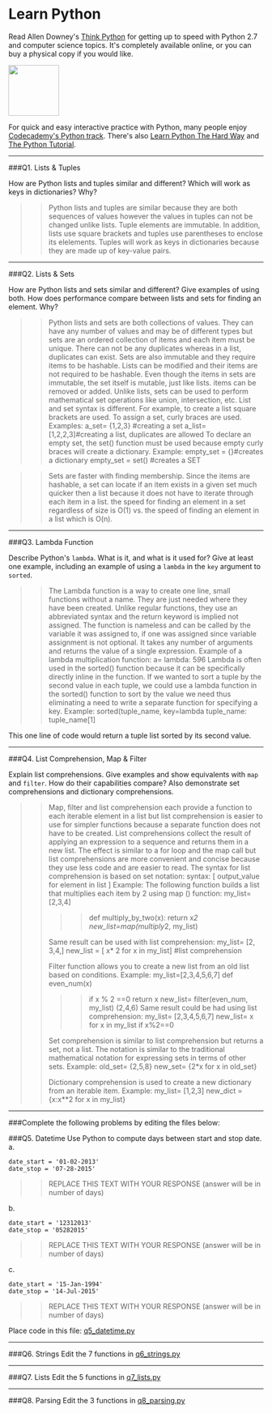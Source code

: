 # Learn Python

Read Allen Downey's [Think Python](http://www.greenteapress.com/thinkpython/) for getting up to speed with Python 2.7 and computer science topics. It's completely available online, or you can buy a physical copy if you would like.

<a href="http://www.greenteapress.com/thinkpython/"><img src="img/think_python.png" style="width: 100px;" target="_blank"></a>

For quick and easy interactive practice with Python, many people enjoy [Codecademy's Python track](http://www.codecademy.com/en/tracks/python). There's also [Learn Python The Hard Way](http://learnpythonthehardway.org/book/) and [The Python Tutorial](https://docs.python.org/2/tutorial/).

---

###Q1. Lists &amp; Tuples

How are Python lists and tuples similar and different? Which will work as keys in dictionaries? Why?

>> Python lists and tuples are similar because they are both sequences of values however the values in tuples can not be changed unlike lists. Tuple elements are immutable. In addition, lists use square brackets and tuples use parentheses to enclose its elelements. Tuples will work as keys in dictionaries because they are made up of key-value pairs.  

---

###Q2. Lists &amp; Sets

How are Python lists and sets similar and different? Give examples of using both. How does performance compare between lists and sets for finding an element. Why?

>> Python lists and sets are both collections of values. They can have any number of values and may be of different types but sets are an ordered collection of items and each item must be unique. There can not be any duplicates whereas in a list, duplicates can exist. Sets are also immutable and they require items to be hashable. Lists can be modified and their items are not required to be hashable. Even though the items in sets are immutable, the set itself is mutable, just like lists. items can be removed or added. Unlike lists, sets can be used to perform mathematical set operations like union, intersection, etc. List and set syntax is different. For example, to create a list square brackets are used. To assign a set, curly braces are used. 
>>Examples:
>>a_set= {1,2,3} #creating a set
>>a_list= [1,2,2,3]#creating a list, duplicates are allowed
>>To declare an empty set, the set() function must be used because empty curly braces will create a dictionary. 
>>Example:
>>empty_set = {}#creates a dictionary
>>empty_set = set() #creates a SET

>>Sets are faster with finding membership. Since the items are hashable, a set can locate if an item exists in a given set much quicker then a list because it does not have to iterate through each item in a list. the speed for finding an element in a set regardless of size is O(1) vs. the speed of finding an element in a list which is O(n).

---

###Q3. Lambda Function

Describe Python's `lambda`. What is it, and what is it used for? Give at least one example, including an example of using a `lambda` in the `key` argument to `sorted`.

>> The Lambda function is a way to create one line, small functions without a name. They are just needed where they have been created. Unlike regular functions, they use an abbreviated syntax and the return keyword is implied not assigned. The function is nameless and can be called by the variable it was assigned to, if one was assigned since variable assignment is not optional. It takes any number of arguments and returns the value of a single expression. 
Example of a lambda multiplication function:
>>a= lambda: 5*9*6
>>Lambda is often used in the sorted() function because it can be specifically directly inline in the function. If we wanted to sort a tuple by the second value in each tuple, we could use a lambda function in the sorted() function to sort by the value we need thus eliminating a need to write a separate function for specifying a key. 
>>Example:
>>sorted(tuple_name, key=lambda tuple_name: tuple_name[1]

This one line of code would return a tuple list sorted by its second value. 

---

###Q4. List Comprehension, Map &amp; Filter

Explain list comprehensions. Give examples and show equivalents with `map` and `filter`. How do their capabilities compare? Also demonstrate set comprehensions and dictionary comprehensions.

>> Map, filter and list comprehension each provide a function to each iterable element in a list but list comprehension is easier to use for simpler functions because a separate function does not have to be created. List comprehensions collect the result of applying an expression to a sequence and returns them in a new list. The effect is similar to a for loop and the map call but list comprehensions are more convenient and concise because they use less code and are easier to read.
>>The syntax for list comprehension is based on set notation:
syntax: [ output_value for element in list ]
>>Example:
>>The following function builds a list that multiplies each item by 2 using map () function:
>> my_list= [2,3,4]
>>>>def multiply_by_two(x): 
>>>>return x*2
>> new_list=map(multiply*2, my_list)
>>
>>Same result can be used with list comprehension:
>>my_list= [2, 3,4,]
>>new_list = [ x* 2 for x in my_list] #list comprehension
>>
>>Filter function allows you to create a new list from an old list based on conditions. 
>>Example:
>>my_list=[2,3,4,5,6,7]
>>def even_num(x)
>>>>if x % 2 ==0
>>>> return x
>>new_list= filter(even_num, my_list)
>>(2,4,6)
>>Same result could be had using list comprehension:
>>my_list= [2,3,4,5,6,7]
>>new_list= x for x in my_list if x%2==0
>>
>>Set comprehension is similar to list comprehension but returns a set, not a list. The notation is similar to the traditional mathematical notation for expressing sets in terms of other sets.
>>Example:
>>old_set= {2,5,8}
>>new_set= {2*x for x in old_set}
>>
>>Dictionary comprehension is used to create a new dictionary from an iterable item.
>>Example:
>>my_list= [1,2,3]
>>new_dict = {x:x**2 for x in my_list}
---

###Complete the following problems by editing the files below:

###Q5. Datetime
Use Python to compute days between start and stop date.   
a.  

```
date_start = '01-02-2013'    
date_stop = '07-28-2015'
```

>> REPLACE THIS TEXT WITH YOUR RESPONSE (answer will be in number of days)

b.  
```
date_start = '12312013'  
date_stop = '05282015'  
```

>> REPLACE THIS TEXT WITH YOUR RESPONSE (answer will be in number of days)

c.  
```
date_start = '15-Jan-1994'      
date_stop = '14-Jul-2015'  
```

>> REPLACE THIS TEXT WITH YOUR RESPONSE  (answer will be in number of days)

Place code in this file: [q5_datetime.py](python/q5_datetime.py)

---

###Q6. Strings
Edit the 7 functions in [q6_strings.py](python/q6_strings.py)

---

###Q7. Lists
Edit the 5 functions in [q7_lists.py](python/q7_lists.py)

---

###Q8. Parsing
Edit the 3 functions in [q8_parsing.py](python/q8_parsing.py)





